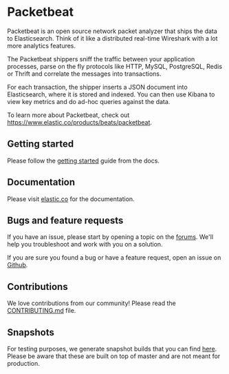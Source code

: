 
# Packetbeat

Packetbeat is an open source network packet analyzer that ships the data to
Elasticsearch. Think of it like a distributed real-time Wireshark with a lot
more analytics features.

The Packetbeat shippers sniff the traffic between your application processes,
parse on the fly protocols like HTTP, MySQL, PostgreSQL, Redis or Thrift and
correlate the messages into transactions.

For each transaction, the shipper inserts a JSON document into Elasticsearch,
where it is stored and indexed. You can then use Kibana to view key metrics and
do ad-hoc queries against the data.

To learn more about Packetbeat, check out <https://www.elastic.co/products/beats/packetbeat>.

## Getting started

Please follow the [getting started](https://www.elastic.co/guide/en/beats/packetbeat/current/packetbeat-getting-started.html)
guide from the docs.

## Documentation

Please visit
[elastic.co](https://www.elastic.co/guide/en/beats/packetbeat/current/index.html) for the
documentation.

## Bugs and feature requests

If you have an issue, please start by opening a topic on the
[forums](https://discuss.elastic.co/c/beats/packetbeat). We'll help you
troubleshoot and work with you on a solution.

If you are sure you found a bug or have a feature request, open an issue on
[Github](https://issues).

## Contributions

We love contributions from our community! Please read the
[CONTRIBUTING.md](../CONTRIBUTING.md) file.

## Snapshots

For testing purposes, we generate snapshot builds that you can find [here](https://beats-nightlies.s3.amazonaws.com/index.html?prefix=packetbeat). Please be aware that these are built on top of master and are not meant for production.
